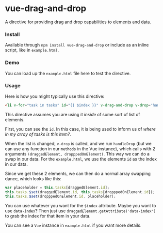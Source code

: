 # vue-drag-and-drop

A directive for providing drag and drop capabilities to elements and data.

### Install

Available through `npm install vue-drag-and-drop` or include as an inline script, like in `example.html`.

### Demo

You can load up the `example.html` file here to test the directive.

### Usage

Here is how you might typically use this directive:

```html
<li v-for="task in tasks" id="{{ $index }}" v-drag-and-drop v-drop="handleDrop">{{ task.title }}</li>
```

This directive assumes you are using it *inside* of some sort of list of elements.

First, you can see the `id`. In this case, it is being used to inform us of *where in my array of tasks is this item?*.

When the list is changed, `v-drop` is called, and we run `handleDrop` (but we can use any function in our `methods` in the Vue instance), which calls with 2 arguments `(draggedElement, dropppedOnElement)`. This way we can do a swap in our data. For the `example.html`, we use the elements `id` as the index in our data.

Since we get these 2 elements, we can then do a normal array swapping dance, which looks like this:

```js
var placeholder = this.tasks[draggedElement.id];
this.tasks.$set(draggedElement.id, this.tasks[dropppedOnElement.id]);
this.tasks.$set(dropppedOnElement.id, placeholder);
```

You can use whatever you want for the `$index` attribute. Maybe you want to use `data-index`? Then just use `draggedElement.getAttribute('data-index')` to grab the index for that item in your data.

You can see a `Vue` instance in `example.html` if you want more details.